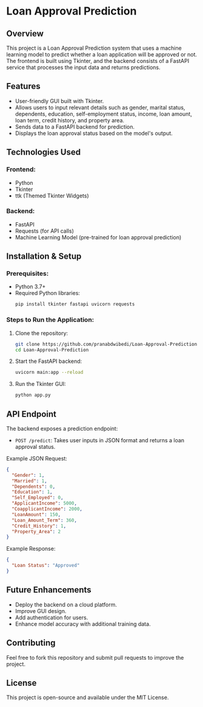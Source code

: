 # Loan Approval Prediction

## Overview

This project is a Loan Approval Prediction system that uses a machine learning model to predict whether a loan application will be approved or not. The frontend is built using Tkinter, and the backend consists of a FastAPI service that processes the input data and returns predictions.

## Features

- User-friendly GUI built with Tkinter.
- Allows users to input relevant details such as gender, marital status, dependents, education, self-employment status, income, loan amount, loan term, credit history, and property area.
- Sends data to a FastAPI backend for prediction.
- Displays the loan approval status based on the model's output.

## Technologies Used

### Frontend:

- Python
- Tkinter
- ttk (Themed Tkinter Widgets)

### Backend:

- FastAPI
- Requests (for API calls)
- Machine Learning Model (pre-trained for loan approval prediction)

## Installation & Setup

### Prerequisites:

- Python 3.7+
- Required Python libraries:
  ```bash
  pip install tkinter fastapi uvicorn requests
  ```

### Steps to Run the Application:

1. Clone the repository:
   ```bash
   git clone https://github.com/pranabdwibedi/Loan-Approval-Prediction.git
   cd Loan-Approval-Prediction
   ```
2. Start the FastAPI backend:
   ```bash
   uvicorn main:app --reload
   ```
3. Run the Tkinter GUI:
   ```bash
   python app.py
   ```

## API Endpoint

The backend exposes a prediction endpoint:

- `POST /predict`: Takes user inputs in JSON format and returns a loan approval status.

Example JSON Request:

```json
{
  "Gender": 1,
  "Married": 1,
  "Dependents": 0,
  "Education": 1,
  "Self_Employed": 0,
  "ApplicantIncome": 5000,
  "CoapplicantIncome": 2000,
  "LoanAmount": 150,
  "Loan_Amount_Term": 360,
  "Credit_History": 1,
  "Property_Area": 2
}
```

Example Response:

```json
{
  "Loan Status": "Approved"
}
```

## Future Enhancements

- Deploy the backend on a cloud platform.
- Improve GUI design.
- Add authentication for users.
- Enhance model accuracy with additional training data.

## Contributing

Feel free to fork this repository and submit pull requests to improve the project.

## License

This project is open-source and available under the MIT License.

